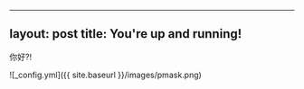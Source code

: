 
---
layout: post
title: You're up and running!
---

你好?!

![_config.yml]({{ site.baseurl }}/images/pmask.png)



